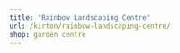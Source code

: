 ```yaml
---
title: "Rainbow Landscaping Centre"
url: /kirton/rainbow-landscaping-centre/
shop: garden centre
---
```

